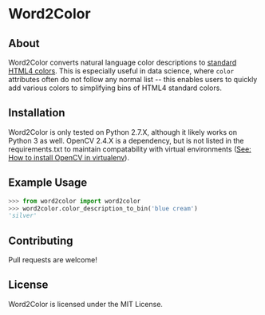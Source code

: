 # Word2Color

## About

Word2Color converts natural language color descriptions to 
[standard HTML4 colors](http://www.webstandards.org/learn/reference/charts/color_names/). This is especially useful in data science, where `color` attributes often do not follow any normal list -- this enables users to quickly add various colors to simplifying bins of HTML4 standard colors.

## Installation

Word2Color is only tested on Python 2.7.X, although it likely works on Python 3 as well. OpenCV 2.4.X is a dependency, but is not listed in the requirements.txt to maintain compatability with virtual environments ([See: How to install OpenCV in virtualenv](http://stackoverflow.com/a/12043136/2544124)).

## Example Usage

```python
>>> from word2color import word2color
>>> word2color.color_description_to_bin('blue cream')
'silver'
```

## Contributing

Pull requests are welcome!

## License

Word2Color is licensed under the MIT License.
